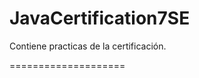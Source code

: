 JavaCertification7SE
====================

Contiene practicas de la certificación.

====================
